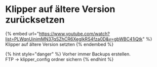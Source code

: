 # Klipper auf ältere Version zurücksetzen

{% embed url="https://www.youtube.com/watch?list=PLWqnUinimMN37qSZhCR6XeglkRS4fza0D&v=gbWBC41iQtk" %}
Klipper auf ältere Version setzten
{% endembed %}

{% hint style="danger" %}
Vorher immer Backups erstellen.\
FTP -> klipper\_config ordner sichern
{% endhint %}
